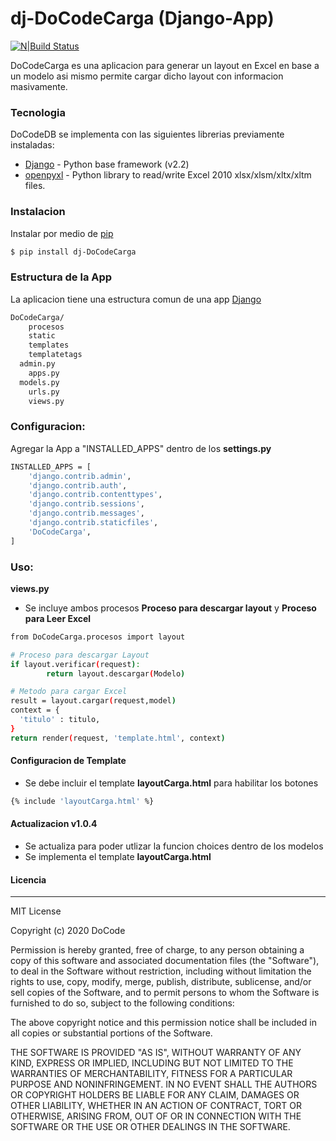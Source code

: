 # dj-DoCodeCarga (Django-App)

[![N|Build Status](https://img.shields.io/badge/Develope-DoCode-blue?style=for-the-badge&logo=GitHub)](https://docode.com.mx/)

DoCodeCarga es una aplicacion para generar un layout en Excel en base a un modelo asi mismo permite cargar dicho layout con informacion masivamente.

### Tecnologia

DoCodeDB se implementa con las siguientes librerias previamente instaladas:

* [Django](https://www.djangoproject.com/) - Python base framework (v2.2)
* [openpyxl](https://pypi.org/project/openpyxl/) - Python library to read/write Excel 2010 xlsx/xlsm/xltx/xltm files.

### Instalacion

Instalar por medio de [pip](https://pypi.org/project/pip/)

```sh
$ pip install dj-DoCodeCarga
```
### Estructura de la App
La aplicacion tiene una estructura comun de una app [Django](https://www.djangoproject.com/)
```sh
DoCodeCarga/
	procesos
	static
	templates
	templatetags
  admin.py
	apps.py
  models.py
	urls.py
	views.py
```

### Configuracion:

Agregar la App a "INSTALLED_APPS" dentro de los **settings.py**
```sh
INSTALLED_APPS = [
    'django.contrib.admin',
    'django.contrib.auth',
    'django.contrib.contenttypes',
    'django.contrib.sessions',
    'django.contrib.messages',
    'django.contrib.staticfiles',
    'DoCodeCarga',
]
```


### Uso:

**views.py**
- Se incluye ambos procesos **Proceso para descargar layout** y **Proceso para Leer Excel**
                    
```sh
from DoCodeCarga.procesos import layout

# Proceso para descargar Layout
if layout.verificar(request):
        return layout.descargar(Modelo)

# Metodo para cargar Excel
result = layout.cargar(request,model)
context = {
  'titulo' : titulo,
}
return render(request, 'template.html', context)
```


#### Configuracion de Template
- Se debe incluir el template **layoutCarga.html** para habilitar los botones

```sh
{% include 'layoutCarga.html' %}
```


#### Actualizacion v1.0.4

- Se actualiza para poder utlizar la funcion choices dentro de los modelos
- Se implementa el template **layoutCarga.html**


#### Licencia
----
MIT License

Copyright (c) 2020 DoCode

Permission is hereby granted, free of charge, to any person obtaining a copy
of this software and associated documentation files (the "Software"), to deal
in the Software without restriction, including without limitation the rights
to use, copy, modify, merge, publish, distribute, sublicense, and/or sell
copies of the Software, and to permit persons to whom the Software is
furnished to do so, subject to the following conditions:

The above copyright notice and this permission notice shall be included in all
copies or substantial portions of the Software.

THE SOFTWARE IS PROVIDED "AS IS", WITHOUT WARRANTY OF ANY KIND, EXPRESS OR
IMPLIED, INCLUDING BUT NOT LIMITED TO THE WARRANTIES OF MERCHANTABILITY,
FITNESS FOR A PARTICULAR PURPOSE AND NONINFRINGEMENT. IN NO EVENT SHALL THE
AUTHORS OR COPYRIGHT HOLDERS BE LIABLE FOR ANY CLAIM, DAMAGES OR OTHER
LIABILITY, WHETHER IN AN ACTION OF CONTRACT, TORT OR OTHERWISE, ARISING FROM,
OUT OF OR IN CONNECTION WITH THE SOFTWARE OR THE USE OR OTHER DEALINGS IN THE
SOFTWARE.
